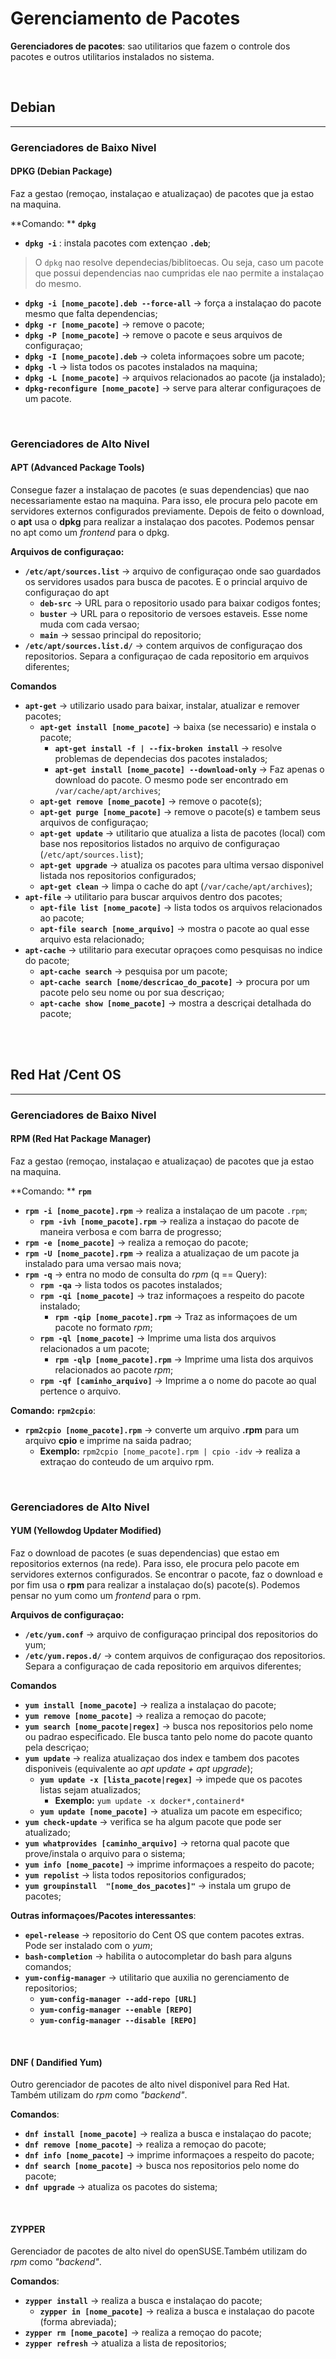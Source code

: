 # Gerenciamento de Pacotes
**Gerenciadores de pacotes**: sao utilitarios que fazem o controle dos pacotes e outros utilitarios instalados no sistema.

<br>

## Debian
----

### Gerenciadores de Baixo Nivel

#### DPKG (Debian Package)
Faz a gestao (remoçao, instalaçao e atualizaçao) de pacotes que ja estao na maquina.

**Comando: ** **`dpkg`**

+ **`dpkg -i`** : instala pacotes com extençao **`.deb`**;

>  O `dpkg` nao resolve dependecias/biblitoecas. Ou seja, caso um pacote que possui dependencias nao cumpridas ele nao permite a instalaçao do mesmo.

+ **`dpkg -i [nome_pacote].deb --force-all`** -> força a instalaçao do pacote mesmo que falta dependencias;
+ **`dpkg -r [nome_pacote]`** -> remove o pacote;
+ **`dpkg -P [nome_pacote]`** -> remove o pacote e seus arquivos de configuraçao;
+ **`dpkg -I [nome_pacote].deb`** -> coleta informaçoes sobre um pacote;
+ **`dpkg -l`** -> lista todos os pacotes instalados na maquina;
+ **`dpkg -L [nome_pacote]`** -> arquivos relacionados ao pacote (ja instalado);
+ **`dpkg-reconfigure [nome_pacote]`** -> serve para alterar configuraçoes de um pacote.

<br>

### Gerenciadores de Alto Nivel

#### APT (Advanced Package Tools)
Consegue fazer a instalaçao de pacotes  (e suas dependencias) que nao necessariamente estao na maquina. Para isso, ele procura pelo pacote em servidores externos configurados previamente. Depois de feito o download, o **apt** usa o **dpkg** para realizar a instalaçao dos pacotes. Podemos pensar no apt como um *frontend* para o dpkg.

**Arquivos de configuraçao:**
+ **`/etc/apt/sources.list`** -> arquivo de configuraçao onde sao guardados os servidores usados para busca de pacotes. E o princial arquivo de configuraçao do apt
	+ **`deb-src`** -> URL para o repositorio usado para baixar codigos fontes;
	+ **`buster`** -> URL para o repositorio de versoes estaveis. Esse nome muda com cada versao;
	+ **`main`** -> sessao principal do repositorio;
 + **`/etc/apt/sources.list.d/`** -> contem arquivos de configuraçao dos repositorios. Separa a configuraçao de cada repositorio em arquivos diferentes;


**Comandos** 

+ **`apt-get`** -> utilizario usado para baixar, instalar, atualizar e remover pacotes;
	+ **`apt-get install [nome_pacote]`** -> baixa (se necessario) e instala o pacote;
		+ **`apt-get install -f | --fix-broken install`** -> resolve problemas de dependecias dos pacotes instalados;
		+ **`apt-get install [nome_pacote] --download-only`** -> Faz apenas o download do pacote. O mesmo pode ser encontrado em `/var/cache/apt/archives`;
	+ **`apt-get remove [nome_pacote]`** ->  remove o pacote(s);
	+ **`apt-get purge [nome_pacote]`** -> remove o pacote(s) e tambem seus arquivos de configuraçao;
	+ **`apt-get update`** -> utilitario que atualiza a lista de pacotes (local) com base nos repositorios listados no arquivo de configuraçao (`/etc/apt/sources.list`);
	+ **`apt-get upgrade`** -> atualiza os pacotes para ultima versao disponivel listada nos repositorios configurados;
	+ **`apt-get clean`** -> limpa o cache do apt (`/var/cache/apt/archives`);
+ **`apt-file`** -> utilitario para buscar arquivos dentro dos pacotes;
	+ **`apt-file list [nome_pacote]`** -> lista todos os arquivos relacionados ao pacote;
	+ **`apt-file search [nome_arquivo]`** -> mostra o pacote ao qual esse arquivo esta relacionado;
+ **`apt-cache`** -> utilitario para executar opraçoes como pesquisas no indice do pacote;
	+ **`apt-cache search`** -> pesquisa por um pacote;
	+ **`apt-cache search [nome/descricao_do_pacote]`** -> procura por um pacote pelo seu nome ou por sua descriçao;
	+ **`apt-cache show [nome_pacote]`** -> mostra a descriçai detalhada do pacote;


<br>
<br>


## Red Hat /Cent OS

---


### Gerenciadores de Baixo Nivel

#### RPM (Red Hat Package Manager)
Faz a gestao (remoçao, instalaçao e atualizaçao) de pacotes que ja estao na maquina.

**Comando: ** **`rpm`**

+ **`rpm -i [nome_pacote].rpm`** -> realiza a instalaçao de um pacote `.rpm`;
	+ **`rpm -ivh [nome_pacote].rpm`** -> realiza a instaçao do pacote de maneira verbosa e com barra de progresso;
+ **`rpm -e [nome_pacote]`** -> realiza a remoçao do pacote;
+ **`rpm -U [nome_pacote].rpm`** -> realiza a atualizaçao de um pacote ja instalado para uma versao mais nova;
+ **`rpm -q`** -> entra no modo de consulta do *rpm* (q == Query):
	+ **`rpm -qa`** -> lista todos os pacotes instalados;
	+ **`rpm -qi [nome_pacote]`** -> traz informaçoes a respeito do pacote instalado;
		+ **`rpm -qip [nome_pacote].rpm`** ->  Traz as informaçoes de um pacote no formato *rpm*;
	+ **`rpm -ql [nome_pacote]`** -> Imprime uma lista dos arquivos relacionados a um pacote;
		+ **`rpm -qlp [nome_pacote].rpm`** -> Imprime uma lista dos arquivos relacionados ao pacote *rpm*;
	 + **`rpm -qf [caminho_arquivo]`** -> Imprime a o nome do pacote ao qual pertence o arquivo.

**Comando:** **`rpm2cpio`**:
+ **`rpm2cpio [nome_pacote].rpm`** -> converte um arquivo **.rpm** para um arquivo **cpio** e imprime na saida padrao;
	+ **Exemplo:** `rpm2cpio [nome_pacote].rpm | cpio -idv` -> realiza a extraçao do conteudo de um arquivo rpm.



<br>

### Gerenciadores de Alto Nivel 

#### YUM (Yellowdog Updater Modified)
Faz o download de pacotes (e suas dependencias) que estao em repositorios externos (na rede). Para isso, ele procura pelo pacote em servidores externos configurados. Se encontrar o pacote, faz o download e por fim usa o  **rpm** para realizar a instalaçao do(s) pacote(s). Podemos pensar no yum como um *frontend* para o rpm.


**Arquivos de configuraçao:**
+ **`/etc/yum.conf`** -> arquivo de configuraçao principal dos repositorios do yum;
+ **`/etc/yum.repos.d/`** -> contem arquivos de configuraçao dos repositorios. Separa a configuraçao de cada repositorio em arquivos diferentes;


**Comandos** 

+ **`yum install [nome_pacote]`** -> realiza a instalaçao do pacote;
+ **`yum remove [nome_pacote]`** -> realiza a remoçao do pacote;
+ **`yum search [nome_pacote|regex]`** -> busca nos repositorios pelo nome ou padrao especificado. Ele busca tanto pelo nome do pacote quanto pela descriçao;
+ **`yum update`** -> realiza atualizaçao dos index e tambem dos pacotes disponiveis (equivalente ao *apt update + apt upgrade*);
	+ **`yum update -x [lista_pacote|regex]`** -> impede que os pacotes listas sejam atualizados;
		+ **Exemplo:** `yum update -x docker*,containerd*` 
	+ **`yum update [nome_pacote]`** -> atualiza um pacote em especifico;
+ **`yum check-update`** -> verifica se ha algum pacote que pode ser atualizado;
+ **`yum whatprovides [caminho_arquivo]`** -> retorna qual pacote que prove/instala o arquivo para o sistema;
+ **`yum info [nome_pacote]`** -> imprime informaçoes a respeito do pacote;
+ **`yum repolist`** -> lista todos repositorios configurados;
+ **`yum groupinstall  "[nome_dos_pacotes]"`** -> instala um grupo de pacotes;


**Outras informaçoes/Pacotes interessantes**:
+ **`epel-release`** -> repositorio do Cent OS que contem pacotes extras. Pode ser instalado com o *yum*;
+ **`bash-completion`** -> habilita o autocompletar do bash para alguns comandos;
+ **`yum-config-manager`** -> utilitario que auxilia no gerenciamento de repositorios;
	+ **`yum-config-manager --add-repo [URL]`**
	+ **`yum-config-manager --enable [REPO]`**
	+ **`yum-config-manager --disable [REPO]`**


<br>

#### DNF ( Dandified Yum)
Outro gerenciador de pacotes de alto nivel disponivel para Red Hat. Também utilizam do *rpm* como *"backend"*.

**Comandos**:
+ **`dnf install [nome_pacote]`** -> realiza a busca e instalaçao do pacote;
+ **`dnf remove [nome_pacote]`** -> realiza a remoçao do pacote;
+ **`dnf info [nome_pacote]`** -> imprime informaçoes a respeito do pacote;
+ **`dnf search [nome_pacote]`** -> busca nos repositorios pelo nome do pacote;
+ **`dnf upgrade`** -> atualiza os pacotes do sistema;

<br>

#### ZYPPER 
Gerenciador de pacotes de alto nivel do openSUSE.Também utilizam do *rpm* como *"backend"*.

**Comandos**:
+ **`zypper install`** -> realiza a busca e instalaçao do pacote;
	+ **`zypper in [nome_pacote]`** -> realiza a busca e instalaçao do pacote (forma abreviada);
+ **`zypper rm [nome_pacote]`** -> realiza a remoçao do pacote;
+ **`zypper refresh`** -> atualiza a lista de repositorios;
